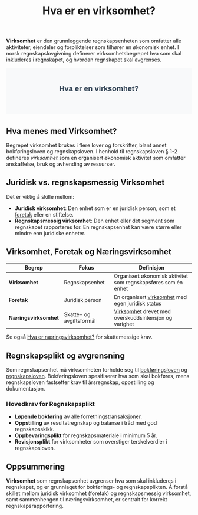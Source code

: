 ﻿---
title: "Hva er en virksomhet?"
seoTitle: "Hva er en virksomhet?"
description: '**Virksomhet** er den grunnleggende regnskapsenheten som omfatter alle aktiviteter, eiendeler og forpliktelser som tilhører en økonomisk enhet. I norsk regnsk...'
---

**Virksomhet** er den grunnleggende regnskapsenheten som omfatter alle aktiviteter, eiendeler og forpliktelser som tilhører en økonomisk enhet. I norsk regnskapslovgivning definerer virksomhetsbegrepet hva som skal inkluderes i regnskapet, og hvordan regnskapet skal avgrenses.

![Illustrasjon av virksomhet som regnskapsenhet](hva-er-virksomhet-image.svg)

## Hva menes med Virksomhet?

Begrepet virksomhet brukes i flere lover og forskrifter, blant annet bokføringsloven og regnskapsloven. I henhold til regnskapsloven § 1-2 defineres *virksomhet* som en organisert økonomisk aktivitet som omfatter anskaffelse, bruk og avhending av ressurser.

## Juridisk vs. regnskapsmessig Virksomhet

Det er viktig å skille mellom:

* **Juridisk virksomhet**: Den enhet som er en juridisk person, som et [foretak](/blogs/regnskap/hva-er-foretak "Hva er et Foretak?") eller en stiftelse.
* **Regnskapsmessig virksomhet**: Den enhet eller det segment som regnskapet rapporteres for. En regnskapsenhet kan være større eller mindre enn juridiske enheter.

## Virksomhet, Foretak og Næringsvirksomhet

| Begrep               | Fokus                        | Definisjon                                                                 |
|----------------------|------------------------------|----------------------------------------------------------------------------|
| **Virksomhet**       | Regnskapsenhet               | Organisert økonomisk aktivitet som regnskapsføres som én enhet             |
| **Foretak**          | Juridisk person              | En organisert [virksomhet](/blogs/regnskap/hva-er-virksomhet "Hva er en virksomhet? Definisjon og Regnskapsmessige Forhold") med egen juridisk status |
| **Næringsvirksomhet**| Skatte- og avgiftsformål     | [Virksomhet](/blogs/regnskap/hva-er-virksomhet "Hva er en virksomhet? Definisjon og Regnskapsmessige Forhold") drevet med overskuddsintensjon og varighet |

Se også [Hva er næringsvirksomhet?](/blogs/regnskap/naeringsvirksomhet "Hva er næringsvirksomhet? Definisjon og Regnskapsmessig Behandling") for skattemessige krav.

## Regnskapsplikt og avgrensning

Som regnskapsenhet må virksomheten forholde seg til [bokføringsloven](/blogs/regnskap/hva-er-bokforingsloven "Hva er Bokføringsloven? Komplett Guide til Norsk Bokføringslovgivning") og [regnskapsloven](/blogs/regnskap/hva-er-regnskapsloven "Hva er Regnskapsloven? Guide til Regnskapsreglene i Norge"). Bokføringsloven spesifiserer hva som skal bokføres, mens regnskapsloven fastsetter krav til årsregnskap, oppstilling og dokumentasjon.

### Hovedkrav for Regnskapsplikt

* **Løpende bokføring** av alle forretningstransaksjoner.
* **Oppstilling** av resultatregnskap og balanse i tråd med god regnskapsskikk.
* **Oppbevaringsplikt** for regnskapsmateriale i minimum 5 år.
* **Revisjonsplikt** for virksomheter som overstiger terskelverdier i regnskapsloven.

## Oppsummering

**Virksomhet** som regnskapsenhet avgrenser hva som skal inkluderes i regnskapet, og er grunnlaget for bokførings- og regnskapsplikten. Å forstå skillet mellom juridisk virksomhet (foretak) og regnskapsmessig virksomhet, samt sammenhengen til næringsvirksomhet, er sentralt for korrekt regnskapsrapportering.










